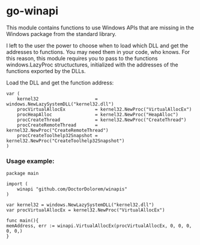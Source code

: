 # go-winapi
This module contains functions to use Windows APIs that are missing in the Windows package from the standard library.

I left to the user the power to choose when to load which DLL and get the addresses to functions. You may need them in your code, who knows.
For this reason, this module requires you to pass to the functions windows.LazyProc structuctures, initialized with the addresses of the functions exported by the DLLs.

Load the DLL and get the function address:

```
var (
	kernel32                     = windows.NewLazySystemDLL("kernel32.dll")
	procVirtualAllocEx           = kernel32.NewProc("VirtualAllocEx")
	procHeapAlloc                = kernel32.NewProc("HeapAlloc")
	procCreateThread             = kernel32.NewProc("CreateThread")
	procCreateRemoteThread       = kernel32.NewProc("CreateRemoteThread")
	procCreateToolhelp32Snapshot = kernel32.NewProc("CreateToolhelp32Snapshot")
)
```
### Usage example:

```
package main

import (
	winapi "github.com/DoctorDolorem/winapis"
)

var kernel32 = windows.NewLazySystemDLL("kernel32.dll")
var procVirtualAllocEx = kernel32.NewProc("VirtualAllocEx")

func main(){
memAddress, err := winapi.VirtualAllocEx(procVirtualAllocEx, 0, 0, 0, 0, 0,)
}
```
